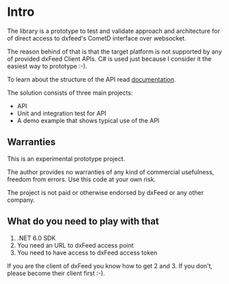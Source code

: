 # Intro

The library is a prototype to test and validate approach and architecture for of
direct access to dxfeed's CometD interface over websocket.

The reason behind of that is that the target platform is not supported
by any of provided dxFeed Client APIs. C# is used just because I consider it
the easiest way to prototype :-).

To learn about the structure of the API read [documentation](doc/readme.md).

The solution consists of three main projects:

* API
* Unit and integration test for API 
* A demo example that shows typical use of the API

## Warranties

This is an experimental prototype project. 

The author provides no warranties of any kind of commercial usefulness, freedom from errors. Use this code at your own risk. 

The project is not paid or otherwise endorsed by dxFeed or any other company. 

## What do you need to play with that

1) .NET 6.0 SDK
2) You need an URL to dxFeed access point
3) You need to have access to dxFeed access token

If you are the client of dxFeed you know how to get 2 and 3. If you don't, please become their client first :-). 

